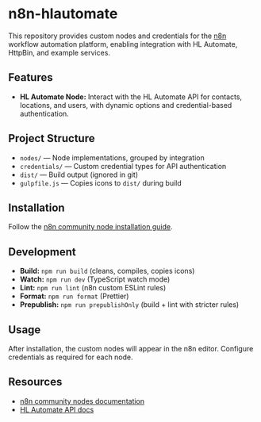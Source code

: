 # n8n-hlautomate

This repository provides custom nodes and credentials for the [n8n](https://n8n.io/) workflow automation platform, enabling integration with HL Automate, HttpBin, and example services.

## Features
- **HL Automate Node:** Interact with the HL Automate API for contacts, locations, and users, with dynamic options and credential-based authentication.

## Project Structure
- `nodes/` — Node implementations, grouped by integration
- `credentials/` — Custom credential types for API authentication
- `dist/` — Build output (ignored in git)
- `gulpfile.js` — Copies icons to `dist/` during build

## Installation
Follow the [n8n community node installation guide](https://docs.n8n.io/integrations/community-nodes/installation/).

## Development
- **Build:** `npm run build` (cleans, compiles, copies icons)
- **Watch:** `npm run dev` (TypeScript watch mode)
- **Lint:** `npm run lint` (n8n custom ESLint rules)
- **Format:** `npm run format` (Prettier)
- **Prepublish:** `npm run prepublishOnly` (build + lint with stricter rules)

## Usage
After installation, the custom nodes will appear in the n8n editor. Configure credentials as required for each node.

## Resources
- [n8n community nodes documentation](https://docs.n8n.io/integrations/#community-nodes)
- [HL Automate API docs](https://hlautomate.com/docs)



